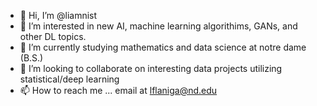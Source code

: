 - 👋 Hi, I’m @liamnist
- 👀 I’m interested in new AI, machine learning algorithims, GANs, and other DL topics.
- 🌱 I’m currently studying mathematics and data science at notre dame (B.S.)
- 💞️ I’m looking to collaborate on interesting data projects utilizing statistical/deep learning
- 📫 How to reach me ... email at lflaniga@nd.edu

<!---
liamnist/liamnist is a ✨ special ✨ repository because its `README.md` (this file) appears on your GitHub profile.
You can click the Preview link to take a look at your changes.
--->
